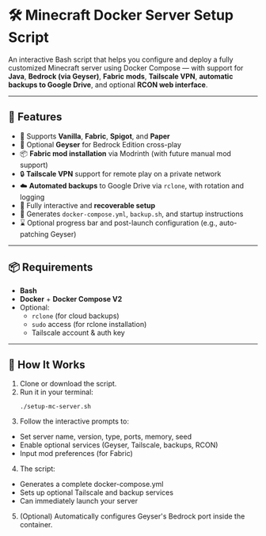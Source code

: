 # 🛠️ Minecraft Docker Server Setup Script

An interactive Bash script that helps you configure and deploy a fully customized Minecraft server using Docker Compose — with support for **Java**, **Bedrock (via Geyser)**, **Fabric mods**, **Tailscale VPN**, **automatic backups to Google Drive**, and optional **RCON web interface**.

---

## 🚀 Features

- 🧱 Supports **Vanilla**, **Fabric**, **Spigot**, and **Paper**
- 🌉 Optional **Geyser** for Bedrock Edition cross-play
- 📦 **Fabric mod installation** via Modrinth (with future manual mod support)
- 🔒 **Tailscale VPN** support for remote play on a private network
- ☁️ **Automated backups** to Google Drive via `rclone`, with rotation and logging
- 💾 Fully interactive and **recoverable setup**
- 📂 Generates `docker-compose.yml`, `backup.sh`, and startup instructions
- ⌛ Optional progress bar and post-launch configuration (e.g., auto-patching Geyser)

---

## 📦 Requirements

- **Bash**
- **Docker** + **Docker Compose V2**
- Optional:
  - `rclone` (for cloud backups)
  - `sudo` access (for rclone installation)
  - Tailscale account & auth key

---

## 🧰 How It Works

1. Clone or download the script.
2. Run it in your terminal:
   ```
   ./setup-mc-server.sh
   ```
3. Follow the interactive prompts to:
  - Set server name, version, type, ports, memory, seed
  - Enable optional services (Geyser, Tailscale, backups, RCON)
  - Input mod preferences (for Fabric)
4. The script:
  - Generates a complete docker-compose.yml
  - Sets up optional Tailscale and backup services
  - Can immediately launch your server
5. (Optional) Automatically configures Geyser's Bedrock port inside the container.

